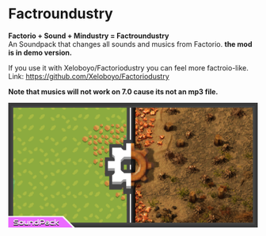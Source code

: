 # Factroundustry
**Factorio + Sound + Mindustry = Factroundustry**       
An Soundpack that changes all sounds and musics from Factorio. **the mod is in demo version.**

If you use it with Xeloboyo/Factoriodustry you can feel more factroio-like.     
Link: https://github.com/Xeloboyo/Factoriodustry


**Note that musics will not work on 7.0 cause its not an mp3 file.**

![Logo](preview.png)
